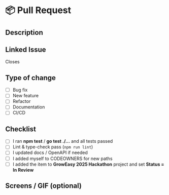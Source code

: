 # 📦 Pull Request

## Description
<!-- A short summary explaining *what* your PR changes and *why*. -->

## Linked Issue
Closes <!-- e.g. #42 -->

## Type of change
- [ ] Bug fix
- [ ] New feature
- [ ] Refactor
- [ ] Documentation
- [ ] CI/CD

## Checklist
- [ ] I ran **npm test** / **go test ./...** and all tests passed
- [ ] Lint & type-check pass (`npm run lint`)
- [ ] I updated docs / OpenAPI if needed
- [ ] I added myself to CODEOWNERS for new paths
- [ ] I added the item to **GrowEasy 2025 Hackathon** project and set **Status = In Review**

## Screens / GIF (optional)
<!-- Drag & drop here -->
